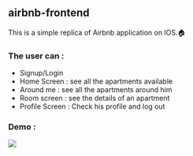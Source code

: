 ## airbnb-frontend

This is a simple replica of Airbnb application on IOS.🏠

### The user can :
* Signup/Login
* Home Screen : see all the apartments available
* Around me : see all the apartments around him
* Room screen : see the details of an apartment 
* Profile Screen : Check his profile and log out

### Demo :

![](https://media.giphy.com/media/dSSsl5L7AwPmUeZ1q2/giphy.gif)
